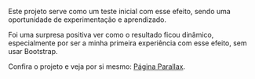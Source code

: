 Este projeto serve como um teste inicial com esse efeito, sendo uma oportunidade de experimentação e aprendizado.

Foi uma surpresa positiva ver como o resultado ficou dinâmico, especialmente por ser a minha primeira experiência com esse efeito, sem usar Bootstrap.

Confira o projeto e veja por si mesmo: [Página Parallax](https://marllonrc.github.io/Parallax/).



